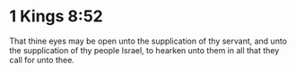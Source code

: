 # 1 Kings 8:52

That thine eyes may be open unto the supplication of thy servant, and unto the supplication of thy people Israel, to hearken unto them in all that they call for unto thee.